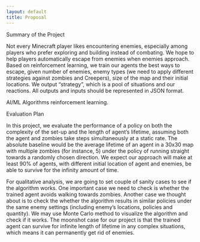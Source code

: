 ```yaml
---
layout: default
title: Proposal
---
```


Summary of the Project

Not every Minecraft player likes encountering enemies, especially among players who prefer exploring and building instead of combating. We hope to help players automatically escape from enemies when enemies approach. Based on reinforcement learning, we train our agents the best ways to escape, given number of enemies, enemy types (we need to apply different strategies against zombies and Creepers), size of the map and their initial locations. We output “strategy”, which is a pool of situations and our reactions. All outputs and inputs should be represented in JSON format.

AI/ML Algorithms
reinforcement learning. 

Evaluation Plan 

In this project, we evaluate the performance of a policy on both the complexity of the set-up and the length of agent’s lifetime, assuming both the agent and zombies take steps simultaneously at a static rate. The absolute baseline would be the average lifetime of an agent in a 30x30 map with multiple zombies (for instance, 5) under the policy of running straight towards a randomly chosen direction. We expect our approach will make at least 90% of agents, with different initial location of agent and enemies, be able to survive for the infinity amount of time. 

For qualitative analysis, we are going to set couple of sanity cases to see if the algorithm works. One important case we need to check is whether the trained agent avoids walking towards zombies. Another case we thought about is to check the whether the algorithm results in similar policies under the same enemy settings (including enemy’s locations, policies and quantity). We may use Monte Carlo method to visualize the algorithm and check if it works. The moonshot case for our project is that the trained agent can survive for infinite length of lifetime in any complex situations, which means it can permanently get rid of enemies.

